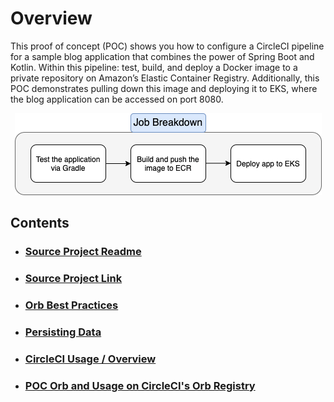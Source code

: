 # Overview

This proof of concept (POC) shows you how to configure a CircleCI pipeline for a sample blog application that combines the power of Spring Boot and Kotlin. Within this pipeline: test, build, and deploy a Docker image to a private repository on Amazon’s Elastic Container Registry. Additionally, this POC demonstrates pulling down this image and deploying it to EKS, where the blog application can be accessed on port 8080.

<p align="center">
    <img src="https://raw.githubusercontent.com/liatrio/circleci-pipeline-poc/master/images/jobflow_small.png">
</p>

## Contents

* ### <a href="https://github.com/liatrio/circleci-pipeline-poc/blob/master/docs/app_documentation.adoc" target="_top">Source Project Readme</a>

* ### <a href="https://github.com/spring-guides/tut-spring-boot-kotlin" target="_top">Source Project Link</a>

* ### <a href="https://github.com/liatrio/circleci-pipeline-poc/blob/master/docs/best_practices.md" target="_top">Orb Best Practices</a>

* ### <a href="https://github.com/liatrio/circleci-pipeline-poc/blob/master/docs/persisting_data.md" target="_top">Persisting Data</a>

* ### <a href="https://github.com/liatrio/circleci-pipeline-poc/blob/master/docs/circleci_terminology.md" target="_top">CircleCI Usage / Overview</a>

* ### <a href="https://circleci.com/developer/orbs/orb/liatrio-poc/circleci-orb-poc" target="_top">POC Orb and Usage on CircleCI's Orb Registry</a>
